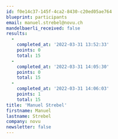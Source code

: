 ```yaml
---
id: f0e14c37-145f-4ca2-8430-c20ed05ae764
blueprint: participants
email: manuel.strebel@novu.ch
mandelbaerli_received: false
results:
  -
    completed_at: '2022-03-31 13:52:33'
    points: 0
    total: 15
  -
    completed_at: '2022-03-31 14:05:30'
    points: 0
    total: 15
  -
    completed_at: '2022-03-31 14:06:03'
    points: 1
    total: 15
title: 'Manuel Strebel'
firstname: Manuel
lastname: Strebel
company: novu
newsletter: false
---
```

